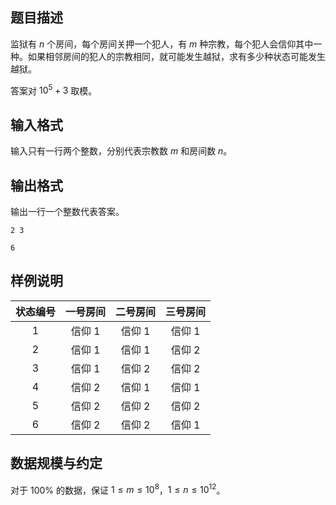 ## 题目描述

监狱有 $n$ 个房间，每个房间关押一个犯人，有 $m$ 种宗教，每个犯人会信仰其中一种。如果相邻房间的犯人的宗教相同，就可能发生越狱，求有多少种状态可能发生越狱。

答案对 $10^5 + 3$ 取模。

## 输入格式

输入只有一行两个整数，分别代表宗教数 $m$ 和房间数 $n$。

## 输出格式

输出一行一个整数代表答案。

```input1
2 3
```

```output1
6
```

## 样例说明

| 状态编号 | 一号房间 | 二号房间 | 三号房间 |
| :------: | :------: | :------: | :------: |
|   $1$   | 信仰 $1$ | 信仰 $1$ | 信仰 $1$ |
|   $2$   | 信仰 $1$ | 信仰 $1$ | 信仰 $2$ |
|   $3$   | 信仰 $1$ | 信仰 $2$ | 信仰 $2$ |
|   $4$   | 信仰 $2$ | 信仰 $1$ | 信仰 $1$ |
|   $5$   | 信仰 $2$ | 信仰 $2$ | 信仰 $2$ |
|   $6$   | 信仰 $2$ | 信仰 $2$ | 信仰 $1$ |

## 数据规模与约定

对于 $100\%$ 的数据，保证 $1 \le m \le 10^8$，$1 \le n \le 10^{12}$。